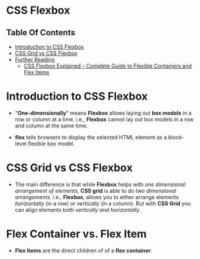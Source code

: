 # CSS Flexbox

## Table Of Contents
- [Introduction to CSS Flexbox](#Introduction-to-CSS-Flexbox)
- [CSS Grid vs CSS Flexbox](#CSS-Grid-vs-CSS-Flexbox)
- [Further Reading]()
    - [CSS Flexbox Explained – Complete Guide to Flexible Containers and Flex Items](https://www.freecodecamp.org/news/css-flexbox-complete-guide/)
# Introduction to CSS Flexbox
* "__One-dimensionally__" means __Flexbox__ allows laying out __box models__ in a row or column at a time. i.e., __Flexbox__ cannot lay out box models in a row and column at the same time.

* __flex__ tells browsers to display the selected HTML element as a block-level flexible box model.
# CSS Grid vs CSS Flexbox
* The main difference is that while __Flexbox__ helps with _one dimensional arrangement of elements_, __CSS grid__ is able to do _two dimensional arrangements_. i.e., __Flexbox__, allows you to either arrange elements _horizontally_ (in a row) or _vertically_ (in a column). But with __CSS Grid__ you can align elements both _vertically and horizontally_.

# Flex Container vs. Flex Item
* __Flex Items__ are the direct children of of a __flex container__.
